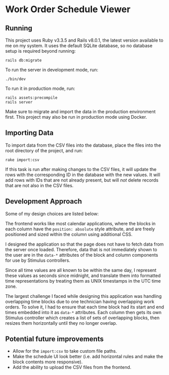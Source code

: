 # Work Order Schedule Viewer

## Running

This project uses Ruby v3.3.5 and Rails v8.0.1, the latest version available to
me on my system. It uses the default SQLite database, so no database setup is
required beyond running:

```shell
rails db:migrate
```

To run the server in development mode, run:

```shell
./bin/dev
```

To run it in production mode, run:

```shell
rails assets:precompile
rails server
```

Make sure to migrate and import the data in the production environment first.
This project may also be run in production mode using Docker.

## Importing Data

To import data from the CSV files into the database, place the files into the
root directory of the project, and run:

```shell
rake import:csv
```

If this task is run after making changes to the CSV files, it will update the
rows with the corresponding ID in the database with the new values. It will add
rows with IDs that are not already present, but will _not_ delete records that
are not also in the CSV files.

## Development Approach

Some of my design choices are listed below:

The frontend works like most calendar applications, where the blocks in each
column have the `position: absolute` style attribute, and are freely positioned
and sized within the column using additional CSS.

I designed the application so that the page does not have to fetch data from
the server once loaded. Therefore, data that is not immediately shown to the
user are in the `data-*` attributes of the block and column components for use
by Stimulus controllers.

Since all time values are all known to be within the same day, I represent
these values as seconds since midnight, and translate them into formatted time
representations by treating them as UNIX timestamps in the UTC time zone.

The largest challenge I faced while designing this application was handling
overlapping time blocks due to one technician having overlapping work orders.
To solve it, I had to ensure that each time block had its start and end times
embedded into it as `data-*` attributes. Each column then gets its own Stimulus
controller which creates a list of sets of overlapping blocks, then resizes
them horizontally until they no longer overlap.

## Potential future improvements

- Allow for the `import:csv` to take custom file paths.
- Make the schedule UI look better (i.e. add horizontal rules and make the
  block contents more responsive).
- Add the ability to upload the CSV files from the frontend.
